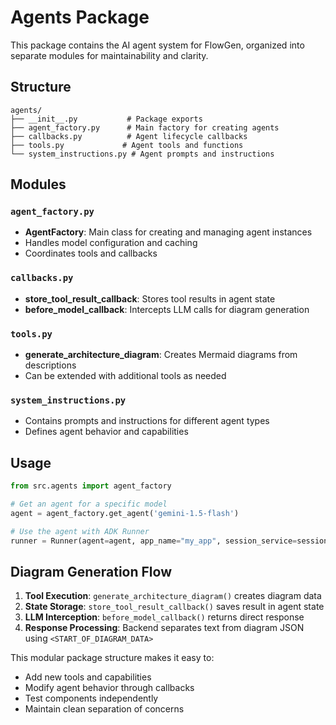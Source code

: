 # Agents Package

This package contains the AI agent system for FlowGen, organized into separate modules for maintainability and clarity.

## Structure

```
agents/
├── __init__.py           # Package exports
├── agent_factory.py      # Main factory for creating agents
├── callbacks.py          # Agent lifecycle callbacks
├── tools.py             # Agent tools and functions
└── system_instructions.py # Agent prompts and instructions
```

## Modules

### `agent_factory.py`

- **AgentFactory**: Main class for creating and managing agent instances
- Handles model configuration and caching
- Coordinates tools and callbacks

### `callbacks.py`

- **store_tool_result_callback**: Stores tool results in agent state
- **before_model_callback**: Intercepts LLM calls for diagram generation

### `tools.py`

- **generate_architecture_diagram**: Creates Mermaid diagrams from descriptions
- Can be extended with additional tools as needed

### `system_instructions.py`

- Contains prompts and instructions for different agent types
- Defines agent behavior and capabilities

## Usage

```python
from src.agents import agent_factory

# Get an agent for a specific model
agent = agent_factory.get_agent('gemini-1.5-flash')

# Use the agent with ADK Runner
runner = Runner(agent=agent, app_name="my_app", session_service=session_service)
```

## Diagram Generation Flow

1. **Tool Execution**: `generate_architecture_diagram()` creates diagram data
2. **State Storage**: `store_tool_result_callback()` saves result in agent state
3. **LLM Interception**: `before_model_callback()` returns direct response
4. **Response Processing**: Backend separates text from diagram JSON using `<START_OF_DIAGRAM_DATA>`

This modular package structure makes it easy to:

- Add new tools and capabilities
- Modify agent behavior through callbacks
- Test components independently
- Maintain clean separation of concerns
